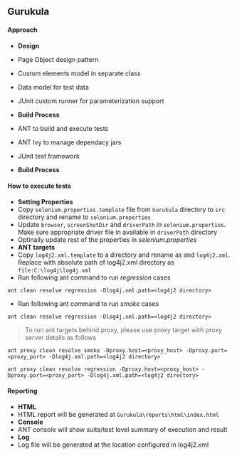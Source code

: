 ## Gurukula

#### Approach
* __Design__
 *  Page Object design pattern
 *  Custom elements model in separate class
 *  Data model for test data
 *  JUnit custom runner for parameterization support
 
* __Build Process__
 * ANT to build and execute tests
 * ANT Ivy to manage dependacy jars
 * JUnit test framework

* __Build Process__

#### How to execute tests
* __Setting Properties__
 * Copy `selenium.properties.template` file from `Gurukula` directory to `src` directory and rename to `selenium.properties` 
 * Update `browser`, `screenShotDir` and `driverPath` in `selenium.properties`. Make sure appropriate driver file in available in `driverPath` directory
 * Optinally update rest of the properties in _selenium.properties_
* __ANT targets__
 * Copy `log4j2.xml.template` to a directory and rename as and `log4j2.xml`. Replace <log4j2 directory> with absolute path of log4j2.xml directory as `file:C:\log4j\log4j.xml`
 * Run following ant command to run _regression_ cases
 ```
 ant clean resolve regression -Dlog4j.xml.path=<log4j2 directory>
 ```
 * Run following ant command to run _smoke_ cases
 ```
 ant clean resolve regression -Dlog4j.xml.path=<log4j2 directory>
 ```
 > To run ant targets behind proxy, please use proxy target with proxy server details as follows
 ```
 ant proxy clean resolve smoke -Dproxy.host=<proxy_host> -Dproxy.port=<proxy_port> -Dlog4j.xml.path=<log4j2 directory>
 ```
 ```
 ant proxy clean resolve regression -Dproxy.host=<proxy_host> -Dproxy.port=<proxy_port> -Dlog4j.xml.path=<log4j2 directory>
 ```
 
#### Reporting
* __HTML__
 * HTML report will be generated at `Gurukula\reports\html\index.html`
* __Console__
 * ANT console will show suite/test level summary of execution and result
* __Log__
 * Log file will be generated at the location configured in log4j2.xml

